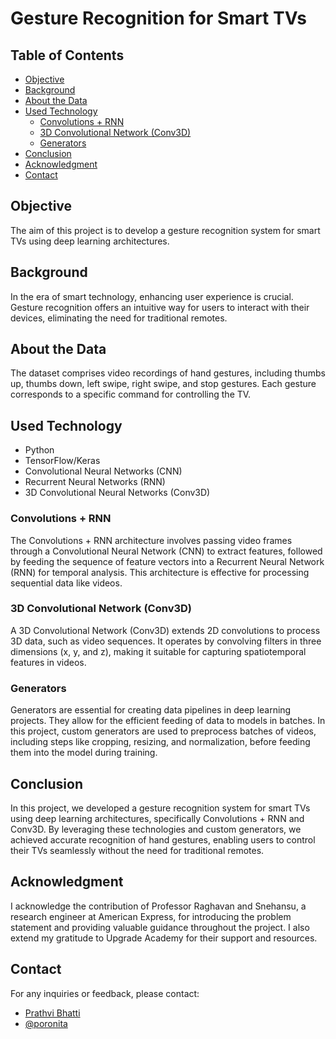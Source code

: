 # Gesture Recognition for Smart TVs

## Table of Contents
* <span style="color:purple">[Objective](#objective)</span>
* <span style="color:purple">[Background](#background)</span>
* <span style="color:purple">[About the Data](#about-the-data)</span>
* <span style="color:purple">[Used Technology](#used-technology)</span>
    - <span style="color:green">[Convolutions + RNN](#convolutions--rnn)</span>
    - <span style="color:green">[3D Convolutional Network (Conv3D)](#3d-convolutional-network-conv3d)</span>
    - <span style="color:green">[Generators](#generators)</span>
* <span style="color:purple">[Conclusion](#conclusion)</span>
* <span style="color:purple">[Acknowledgment](#acknowledgment)</span>
* <span style="color:purple">[Contact](#contact)</span>

## Objective
The aim of this project is to develop a gesture recognition system for smart TVs using deep learning architectures.

## Background
In the era of smart technology, enhancing user experience is crucial. Gesture recognition offers an intuitive way for users to interact with their devices, eliminating the need for traditional remotes.

## About the Data
The dataset comprises video recordings of hand gestures, including thumbs up, thumbs down, left swipe, right swipe, and stop gestures. Each gesture corresponds to a specific command for controlling the TV.

## Used Technology
- Python
- TensorFlow/Keras
- Convolutional Neural Networks (CNN)
- Recurrent Neural Networks (RNN)
- 3D Convolutional Neural Networks (Conv3D)

### Convolutions + RNN
The Convolutions + RNN architecture involves passing video frames through a Convolutional Neural Network (CNN) to extract features, followed by feeding the sequence of feature vectors into a Recurrent Neural Network (RNN) for temporal analysis. This architecture is effective for processing sequential data like videos.

### 3D Convolutional Network (Conv3D)
A 3D Convolutional Network (Conv3D) extends 2D convolutions to process 3D data, such as video sequences. It operates by convolving filters in three dimensions (x, y, and z), making it suitable for capturing spatiotemporal features in videos.

### Generators
Generators are essential for creating data pipelines in deep learning projects. They allow for the efficient feeding of data to models in batches. In this project, custom generators are used to preprocess batches of videos, including steps like cropping, resizing, and normalization, before feeding them into the model during training.

## Conclusion
In this project, we developed a gesture recognition system for smart TVs using deep learning architectures, specifically Convolutions + RNN and Conv3D. By leveraging these technologies and custom generators, we achieved accurate recognition of hand gestures, enabling users to control their TVs seamlessly without the need for traditional remotes.

## Acknowledgment
I acknowledge the contribution of Professor Raghavan and Snehansu, a research engineer at American Express, for introducing the problem statement and providing valuable guidance throughout the project. I also extend my gratitude to Upgrade Academy for their support and resources.

## Contact
For any inquiries or feedback, please contact:
- <span style="color:purple">[Prathvi Bhatti](mailto:theprathvibhatti@gmail.com)</span>
- <span style="color:purple">[@poronita](https://github.com/poronita)</span>
